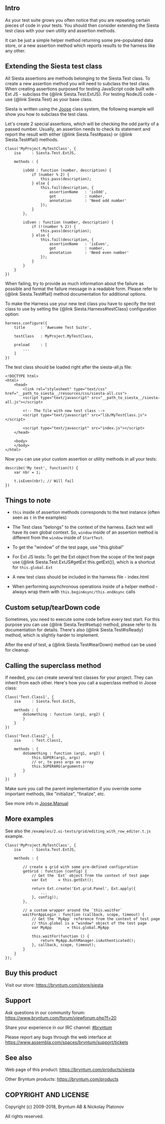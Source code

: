 Intro
---------

As your test suite grows you often notice that you are repeating certain pieces of code in your tests. You should then consider extending the Siesta test class with your own utility and assertion methods.

It can be just a simple helper method returning some pre-populated data store, or a new assertion method which reports results to the harness like any other.

Extending the Siesta test class
---------

All Siesta assertions are methods belonging to the Siesta.Test class. To create a new assertion method you will need to subclass the test class.
When creating assertions purposed for testing JavaScript code built with Ext JS - subclass the {@link Siesta.Test.ExtJS}. For testing NodeJS code - use {@link Siesta.Test} as your base class.

Siesta is written using the [Joose](http://joose.it) class system, the following example will show you how to subclass the test class.

Let's create 2 special assertions, which will be checking the odd parity of a passed number. Usually, an assertion needs to check its statement and report the result 
with either {@link Siesta.Test#pass} or {@link Siesta.Test#fail} methods. 

    Class('MyProject.MyTestClass', {
        isa     : Siesta.Test.ExtJS,
        
        methods : {
            
            isOdd : function (number, description) {
                if (number % 2) {
                    this.pass(description);
                } else {
                    this.fail(description, {
                        assertionName   : 'isOdd',
                        got             : number,
                        annotation      : 'Need odd number'
                    });
                }
            },
             
            isEven : function (number, description) {
                if (!(number % 2)) {
                    this.pass(description);
                } else {
                    this.fail(description, {
                        assertionName   : 'isEven',
                        got             : number,
                        annotation      : 'Need even number'
                    });
                }
            }
        }
    })
    
When failing, try to provide as much information about the failure as possible and format the failure message in a readable form. Please refer to {@link Siesta.Test#fail}
method documentation for additional options.

To make the Harness use your new test class you have to specify the test class to use by setting the {@link Siesta.Harness#testClass} configuration option:

    harness.configure({
        title       : 'Awesome Test Suite',
        
        testClass   : MyProject.MyTestClass,
        
        preload     : [
            ...
        ]
    })

The test class should be loaded right after the siesta-all.js file:

    <!DOCTYPE html>
    <html>
        <head>
            <link rel="stylesheet" type="text/css" href="__path_to_siesta__/resources/css/siesta-all.css">
            <script type="text/javascript" src="__path_to_siesta__/siesta-all.js"></script>
            
            <!-- The file with new test class -->
            <script type="text/javascript" src="lib/MyTestClass.js"></script>
            
            <script type="text/javascript" src="index.js"></script>
        </head>
        
        <body>
        </body>
    </html>


Now you can use your custom assertion or utility methods in all your tests:

    describe('My test', function(t) {
        var nbr = 1;
        
        t.isEven(nbr); // Will fail
    })

Things to note
---------

- `this` inside of assertion methods corresponds to the test instance (often seen as `t` in the examples)

- The Test class "belongs" to the context of the harness. Each test will have its own global context. So, `window` inside of an assertion method is different from the `window` inside of `StartTest`.

- To get the "window" of the test page, use "this.global"

- For Ext JS tests: To get the Ext object from the scope of the test page use {@link Siesta.Test.ExtJS#getExt this.getExt()}, which is a shortcut for `this.global.Ext`

- A new test class should be included in the harness file - index.html

- When performing asynchronous operations inside of a helper method - always wrap them with `this.beginAsync/this.endAsync` calls


Custom setup/tearDown code
------------

Sometimes, you need to execute some code before every test start. For this purpose you can use {@link Siesta.Test#setup} method, please refer to its documentation 
for details. There's also {@link Siesta.Test#isReady} method, which is  slightly harder to implement.

After the end of test, a {@link Siesta.Test#tearDown} method can be used for cleanup.

Calling the superclass method
-------------

If needed, you can create several test classes for your project. They can inherit from each other. Here's how you call a 
superclass method in Joose class:

    Class('Test.Class1', {
        isa     : Siesta.Test.ExtJS,
        
        methods : {
            doSomething : function (arg1, arg2) {
            }
        }
    })
    
    Class('Test.Class2', {
        isa     : Test.Class1,
        
        methods : {
            doSomething : function (arg1, arg2) {
                this.SUPER(arg1, args)
                // or, to pass args as array
                this.SUPERARG(arguments)
            }
        }
    })
    
Make sure you call the parent implementation if you override some important methods, like "initialize", "finalize", etc.

See more info in [Joose.Manual](http://joose.github.io/Joose/doc/html/Joose/Manual.html)

More examples
--------- 

See also the `/examples/2.ui-tests/grid/editing_with_row_editor.t.js` example.

    Class('MyProject.MyTestClass', {
        isa     : Siesta.Test.ExtJS,
        
        methods : {
            
            // create a grid with some pre-defined configuration
            getGrid : function (config) {
                // Get the `Ext` object from the context of test page
                var Ext     = this.getExt();
                
                return Ext.create('Ext.grid.Panel', Ext.apply({
                    ...
                }, config));
            },
            
            // a custom wrapper around the `this.waitFor`
            waitForAppLogin : function (callback, scope, timeout) {
                // Get the `MyApp` reference from the context of test page
                // this.global is a "window" object of the test page
                var MyApp       = this.global.MyApp
            
                this.waitFor(function () {
                    return MyApp.AuthManager.isAuthenticated();
                }, callback, scope, timeout);
            } 
        }
    });



Buy this product
---------

Visit our store: <https://bryntum.com/store/siesta>


Support
---------

Ask questions in our community forum: <https://www.bryntum.com/forum/viewforum.php?f=20>

Share your experience in our IRC channel: [#bryntum](http://webchat.freenode.net/?randomnick=1&channels=bryntum&prompt=1)

Please report any bugs through the web interface at <https://www.assembla.com/spaces/bryntum/support/tickets>


See also
---------

Web page of this product: <https://bryntum.com/products/siesta>

Other Bryntum products: <https://bryntum.com/products>


COPYRIGHT AND LICENSE
---------

Copyright (c) 2009-2018, Bryntum AB & Nickolay Platonov

All rights reserved.